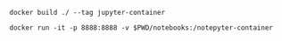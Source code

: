 `docker build ./ --tag jupyter-container`

`docker run -it -p 8888:8888 -v $PWD/notebooks:/notepyter-container`
